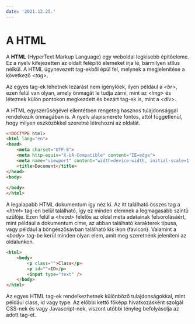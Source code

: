 ```yaml
---
date: '2021.12.25.'
---
```


# A HTML

A **HTML** (HyperText Markup Language) egy weboldal legkisebb építőeleme. Ez a nyelv kifejezetten az oldalt felépítő elemeket írja le, bármilyen stílus nélkül. A HTML úgynevezett tag-ekből épül fel, melynek a megjelenítése a következő <*tag*>.

Az egyes tag-ek lehetnek lezárást nem igénylőek, ilyen például a <*br*>, ezen felül van olyan, amely önmagát le tudja zárni, mint az <*img*> és léteznek külön pontokon megkezdett és bezárt tag-ek is, mint a <*div*>.

A HTML egyszerűségével ellentétben rengeteg hasznos tulajdonsággal rendelkezik önmagában is. A nyelv alapismerete fontos, attól függetlenül, hogy milyen eszközökkel szeretné létrehozni az oldalát.

```html
<!DOCTYPE html>
<html lang="en">
<head>
    <meta charset="UTF-8">
    <meta http-equiv="X-UA-Compatible" content="IE=edge">
    <meta name="viewport" content="width=device-width, initial-scale=1.0">
    <title>Document</title>
</head>
<body>
    
</body>
</html>
```
A legalapabb HTML dokumentum így néz ki. Az itt található összes tag a <*html*> tag-en belül található, így ez minden elemnek a legmagasabb szintű szülője. Ezen felül a <*head*> felelős az oldal meta adatainak felsorolásáért, mint például a dokumentum címe, az abban található karakterek típusa, vagy például a böngészősávban található kis ikon (favicon). Valamint a <*body*> tag-be kerül minden olyan elem, amit meg szeretnénk jeleníteni az oldalunkon.


```html
<html>
    <body>
        <p class="">Class</p>
        <p id="">ID</p>
        <input type="text" />
    </body>
</html>
```

Az egyes HTML tag-ek rendelkezhetnek különböző tulajdonságokkal, mint például class, id vagy type. Az előbbi kettő főképp hivatkozásként szolgál CSS-nek és vagy Javascript-nek, viszont utóbbi tényleg befolyásolja az adott tag-et.


